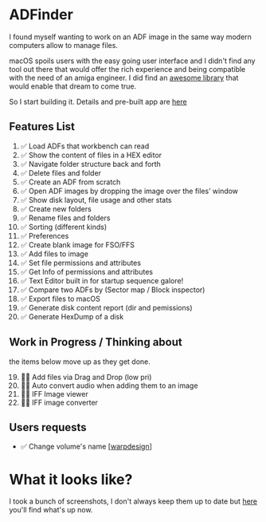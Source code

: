 # ADFinder

I found myself wanting to work on an ADF image in the same way modern computers allow to manage files. 

macOS spoils users with the easy going user interface and I didn't find any tool out there that would offer the rich experience and being compatible with the need of an amiga engineer. I did find an [awesome library](https://github.com/adflib/ADFlib) that would enable that dream to come true.

So I start building it. Details and pre-built app are [here](https://ginnov.github.io/littlethings/)

## Features List

1.	✅ Load ADFs that workbench can read
2.	✅ Show the content of files in a HEX editor
3.	✅ Navigate folder structure back and forth
4.	✅ Delete files and folder
5.	✅ Create an ADF from scratch
6.	✅ Open ADF images by dropping the image over the files’ window
7.	✅ Show disk layout, file usage and other stats
8.	✅ Create new folders
9.	✅ Rename files and folders
10.	✅ Sorting (different kinds)
11.	✅ Preferences
12.	✅ Create blank image for FSO/FFS
13. ✅ Add files to image
14. ✅ Set file permissions and attributes
15. ✅ Get Info of permissions and attributes
16. ✅ Text Editor built in for startup sequence galore!
17. ✅ Compare two ADFs by (Sector map / Block inspector)
18. ✅ Export files to macOS
19. ✅ Generate disk content report (dir and pemissions)
20. ✅ Generate HexDump of a disk

## Work in Progress / Thinking about
the items below move up as they get done.

19.	👷🏻 Add files via Drag and Drop (low pri)
21.	👷🏻 Auto convert audio when adding them to an image
22.	👷🏻 IFF Image viewer
23.	👷🏻 IFF image converter	


## Users requests
* ✅ Change volume's name [[warpdesign](https://github.com/warpdesign)]


# What it looks like?
I took a bunch of screenshots, I don't always keep them up to date but [here](https://ginnov.github.io/littlethings/adfinder_learnmore.html) you'll find what's up now.
